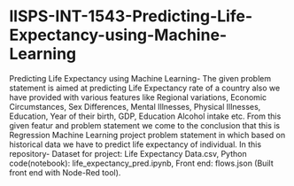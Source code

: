 # llSPS-INT-1543-Predicting-Life-Expectancy-using-Machine-Learning
Predicting Life Expectancy using Machine Learning-
	The given problem statement is aimed at predicting Life Expectancy rate of a country also we have provided with various features like Regional variations, Economic Circumstances, Sex Differences, Mental Illnesses, Physical Illnesses, Education, Year of their birth, GDP, Education Alcohol intake etc. From this given featur and problem statement we come to the conclusion that this is Regression Machine Learning project problem statement in which based on historical data we have to predict life expectancy of individual.
In this repository-
	Dataset for project: Life Expectancy Data.csv,
	Python code(notebook): life_expectancy_pred.ipynb,
	Front end: flows.json (Built front end with Node-Red tool).
